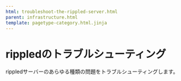 ```yaml
---
html: troubleshoot-the-rippled-server.html
parent: infrastructure.html
template: pagetype-category.html.jinja
---
```

# rippledのトラブルシューティング
rippledサーバーのあらゆる種類の問題をトラブルシューティングします。
